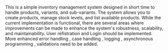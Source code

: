 This is a simple inventory management system designed in short time to handle products, variants, and sub-variants. The system allows you to create products, manage stock levels, and list available products.
While the current implementation is functional, there are several areas where improvements can be made to enhance the system's robustness, scalability, and maintainability.
User refistration and Login should be implemented.
More enhanced error handling , case handling , logging , asynchronous programming , validations need to be added.

